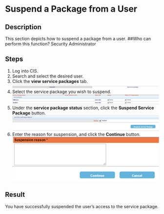# Suspend a Package from a User
## Description
This section depicts how to suspend a package from a user.
##Who can perform this function?
Security Administrator

## Steps
1. Log into CIS.
2. Search and select the desired user.
3. Click the **view service packages** tab.
![](spu-3.png)
4. Select the service package you wish to suspend.
![](spu-4.png)
5. Under the **service package status** section, click the **Suspend Service Package** button.
![](spu-5.png)
6. Enter the reason for suspension, and click the **Continue** button.
![](spu-6.png)

## Result
You have successfully suspended the user’s access to the service package.
